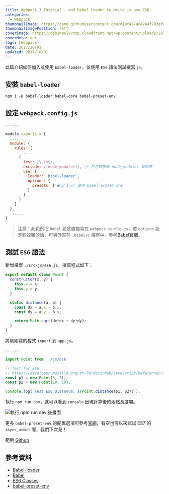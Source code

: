 ```yaml
---
title: Webpack 3 Tutorial - add Babel loader to write js use ES6
categories:
  - Webpack
thumbnailImage: https://camo.githubusercontent.com/d18f4a7a64244f703efcb322bf298dcb4ca38856/68747470733a2f2f7765627061636b2e6a732e6f72672f6173736574732f69636f6e2d7371756172652d6269672e737667
thumbnailImagePosition: left
coverImage: https://dab1nmslvvntp.cloudfront.net/wp-content/uploads/2017/01/1484692838webpack-dependency-tree.png
coverMeta: out
tags: [Webpack]
date: 2017/10/01
updated: 2017/10/01
---
```


此篇介紹如何加入並使用 `babel-loader`，並使用 `ES6` 語法測試撰寫 `js`。
<!--more-->

## 安裝 `babel-loader`

```npm
npm i -D babel-loader babel-core babel-preset-env
```

## 設定 `webpack.config.js`

```js
......

module.exports = {
  ......
  module: {
    rules: [
      ......
      {
        test: /\.js$/,
        exclude: /(node_modules)/, // 打包時排除 node_modules 資料夾
        use: {
          loader: 'babel-loader',
          options: {
            presets: ['env'] // 使用 babel-preset-env
          }
        }
      }
    ]
  },
  ......
}
```

> 注意：此範例把 `Babel` 設定直接寫在 `webpack.config.js`，若 `options` 設定較複雜的話，可另外寫在 `.babelrc` 檔案中，參考[Babel官網](https://babeljs.io/docs/setup/#installation)。

## 測試 `ES6` 語法

新增檔案 `./src/js/es6.js`，撰寫程式如下：
  
```js
export default class Point {
  constructor(x, y) {
    this.x = x;
    this.y = y;
  }

  static distance(a, b) {
    const dx = a.x - b.x;
    const dy = a.y - b.y;

    return Math.sqrt(dx*dx + dy*dy);
  }
}
```

將剛剛寫的程式 `import` 到 `app.js`。

```js
......

import Point from './js/es6'

// Test for ES6
// https://developer.mozilla.org/zh-TW/docs/Web/JavaScript/Reference/Classes
const p1 = new Point(5, 5);
const p2 = new Point(10, 10);

console.log(`Test ES6 Distance: ${Point.distance(p1, p2)}`);
```

執行 `npm run dev`，就可以看到 `console` 出現計算後的兩點長度囉。

![執行 npm run dev 後畫面](http://i965.photobucket.com/albums/ae138/anny09117011/Blog/2017-09-30_1546.png "dist/index.html")

更多 `babel-preset-env` 的配置選項可參考[官網](http://babeljs.io/docs/plugins/preset-env/#top)，有空也可以來試試 ES7 的 `async`, `await` 喔，我們下次見！

範例 [Github](https://github.com/Annilla/webpack_practice/tree/v1.4.0)

## 參考資料

* [Babel-loader](https://webpack.js.org/loaders/babel-loader/)
* [Babel](https://babeljs.io/)
* [ES6 Classes](https://developer.mozilla.org/zh-TW/docs/Web/JavaScript/Reference/Classes)
* [babel-preset-env](http://babeljs.io/docs/plugins/preset-env/#top)
